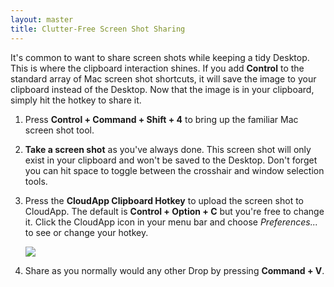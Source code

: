 ```yaml
---
layout: master
title: Clutter-Free Screen Shot Sharing
---
```


It's common to want to share screen shots while keeping a tidy Desktop. This is
where the clipboard interaction shines. If you add **Control** to the standard
array of Mac screen shot shortcuts, it will save the image to your clipboard
instead of the Desktop. Now that the image is in your clipboard, simply hit the
hotkey to share it.

 1. Press **Control + Command + Shift + 4** to bring up the familiar Mac screen
    shot tool.

 2. **Take a screen shot** as you've always done. This screen shot will only
    exist in your clipboard and won't be saved to the Desktop. Don't forget you
can hit space to toggle between the crosshair and window selection tools.

 3. Press the **CloudApp Clipboard Hotkey** to upload the screen shot to
    CloudApp. The default is **Control + Option + C** but you're free to change
    it. Click the CloudApp icon in your menu bar and choose _Preferences..._ to
    see or change your hotkey.

    ![](http://f.cl.ly.s3.amazonaws.com/assets/kb/mac-preferences-general.png)

 4. Share as you normally would any other Drop by pressing **Command + V**.

